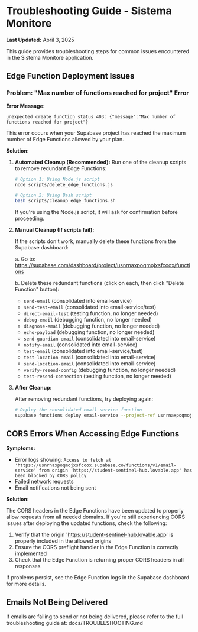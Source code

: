
# Troubleshooting Guide - Sistema Monitore

**Last Updated:** April 3, 2025

This guide provides troubleshooting steps for common issues encountered in the Sistema Monitore application.

## Edge Function Deployment Issues

### Problem: "Max number of functions reached for project" Error

**Error Message:**
```
unexpected create function status 403: {"message":"Max number of functions reached for project"}
```

This error occurs when your Supabase project has reached the maximum number of Edge Functions allowed by your plan.

**Solution:**

1. **Automated Cleanup (Recommended):**
   Run one of the cleanup scripts to remove redundant Edge Functions:

   ```bash
   # Option 1: Using Node.js script 
   node scripts/delete_edge_functions.js

   # Option 2: Using Bash script
   bash scripts/cleanup_edge_functions.sh
   ```

   If you're using the Node.js script, it will ask for confirmation before proceeding.

2. **Manual Cleanup (If scripts fail):**
   
   If the scripts don't work, manually delete these functions from the Supabase dashboard:
   
   a. Go to: https://supabase.com/dashboard/project/usnrnaxpoqmojxsfcoox/functions
   
   b. Delete these redundant functions (click on each, then click "Delete Function" button):
   - `send-email` (consolidated into email-service)
   - `send-test-email` (consolidated into email-service/test)
   - `direct-email-test` (testing function, no longer needed)
   - `debug-email` (debugging function, no longer needed)
   - `diagnose-email` (debugging function, no longer needed)
   - `echo-payload` (debugging function, no longer needed)
   - `send-guardian-email` (consolidated into email-service)
   - `notify-email` (consolidated into email-service)
   - `test-email` (consolidated into email-service/test)
   - `test-location-email` (consolidated into email-service)
   - `send-location-email` (consolidated into email-service)
   - `verify-resend-config` (debugging function, no longer needed)
   - `test-resend-connection` (testing function, no longer needed)

3. **After Cleanup:**
   
   After removing redundant functions, try deploying again:
   ```bash
   # Deploy the consolidated email service function
   supabase functions deploy email-service --project-ref usnrnaxpoqmojxsfcoox
   ```

## CORS Errors When Accessing Edge Functions

**Symptoms:**
- Error logs showing: `Access to fetch at 'https://usnrnaxpoqmojxsfcoox.supabase.co/functions/v1/email-service' from origin 'https://student-sentinel-hub.lovable.app' has been blocked by CORS policy`
- Failed network requests
- Email notifications not being sent

**Solution:**

The CORS headers in the Edge Functions have been updated to properly allow requests from all needed domains. If you're still experiencing CORS issues after deploying the updated functions, check the following:

1. Verify that the origin 'https://student-sentinel-hub.lovable.app' is properly included in the allowed origins
2. Ensure the CORS preflight handler in the Edge Function is correctly implemented
3. Check that the Edge Function is returning proper CORS headers in all responses

If problems persist, see the Edge Function logs in the Supabase dashboard for more details.

## Emails Not Being Delivered

If emails are failing to send or not being delivered, please refer to the full troubleshooting guide at:
docs/TROUBLESHOOTING.md

